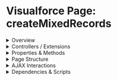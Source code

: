 # Visualforce Page: createMixedRecords

<details>
<summary>Overview</summary>

## Visualforce Page Overview: createMixedRecords

The 'createMixedRecords' Visualforce page allows users to create a new Contact and a new Opportunity in Salesforce through a single form interface. The page includes input fields for the contact's first and last names as well as the opportunity's name, and it features a button to submit the data.

### Purpose of the Page
The main business function of this page is to streamline the process of creating a Contact and an Opportunity simultaneously, thereby enhancing user efficiency and ensuring data consistency within the Salesforce platform.



### Metadata
- **API Version**: 54
- **Label**: Create Mixed Records

</details>

<details>
<summary>Controllers / Extensions</summary>

## Key Controllers / Extensions Used
- **Standard Controller**: None
- **Custom Controller**: CreateMixedRecordsApexController
- **Extensions**: 
  None

</details>

<details>
<summary>Properties & Methods</summary>

## Properties
No public properties found in associated Apex controllers/extensions.

## Methods
| Name | Return Type | Parameters | Visibility | Modifiers | Description |
| ------ | ------------- | ------------ | ------------ | ----------- | ------------- |
| `createContactAndOpportunity` | `void` | `()` | `public` | `None` |  |
| `createContactAndOpportunity` | `void` | `()` | `public` | `None` |  |

</details>

<details>
<summary>Page Structure</summary>

### Forms
- Contains 1 `apex:form` component(s)

### Inputs
The page utilizes the following input bindings/fields:
- `{!contactFirstName}`
- `{!contactLastName}`
- `{!opportunityName}`

### Buttons
The page has buttons/links linked to the following actions:
- `{!createContactAndOpportunity}`

</details>

<details>
<summary>AJAX Interactions</summary>

- No `apex:actionSupport` components detected

- No `apex:outputPanel` components with an ID detected

</details>

<details>
<summary>Dependencies & Scripts</summary>

### Objects
- No SObject dependencies detected

### Fields
- No field dependencies detected

### Custom Components
- No custom components detected

### Scripts
- No script tags detected

</details>